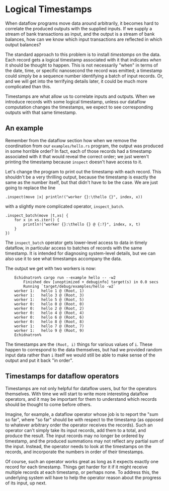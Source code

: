 # Logical Timestamps

When dataflow programs move data around arbitrarily, it becomes hard to correlate the produced outputs with the supplied inputs. If we supply a stream of bank transactions as input, and the output is a stream of bank balances, how can we know which input transactions are reflected in which output balances?

The standard approach to this problem is to install *timestamps* on the data. Each record gets a logical timestamp associated with it that indicates *when* it should be thought to happen. This is not necessarily "when" in terms of the date, time, or specific nanosecond the record was emitted; a timestamp could simply be a sequence number identifying a batch of input records. Or, and we will get into the terrifying details later, it could be much more complicated than this.

Timestamps are what allow us to correlate inputs and outputs. When we introduce records with some logical timestamp, unless our dataflow computation changes the timestamps, we expect to see corresponding outputs with that same timestamp.

## An example

Remember from the dataflow section how when we remove the coordination from our `examples/hello.rs` program, the output was produced in some horrible order? In fact, each of those records had a timestamp associated with it that would reveal the correct order; we just weren't printing the timestamp because `inspect` doesn't have access to it.

Let's change the program to print out the timestamp with each record. This shouldn't be a very thrilling output, because the timestamp is exactly the same as the number itself, but that didn't have to be the case. We are just going to replace the line

```rust,ignore
.inspect(move |x| println!("worker {}:\thello {}", index, x))
```

with a slightly more complicated operator, `inspect_batch`.

```rust,ignore
.inspect_batch(move |t,xs| {
    for x in xs.iter() {
        println!("worker {}:\thello {} @ {:?}", index, x, t)
    }
})
```

The `inspect_batch` operator gets lower-level access to data in timely dataflow, in particular access to batches of records with the same timestamp. It is intended for diagnosing system-level details, but we can also use it to see what timestamps accompany the data.

The output we get with two workers is now:

```ignore
    Echidnatron% cargo run --example hello -- -w2
        Finished dev [unoptimized + debuginfo] target(s) in 0.0 secs
        Running `target/debug/examples/hello -w2`
    worker 1:	hello 1 @ (Root, 1)
    worker 1:	hello 3 @ (Root, 3)
    worker 1:	hello 5 @ (Root, 5)
    worker 0:	hello 0 @ (Root, 0)
    worker 0:	hello 2 @ (Root, 2)
    worker 0:	hello 4 @ (Root, 4)
    worker 0:	hello 6 @ (Root, 6)
    worker 0:	hello 8 @ (Root, 8)
    worker 1:	hello 7 @ (Root, 7)
    worker 1:	hello 9 @ (Root, 9)
    Echidnatron%
```

The timestamps are the `(Root, i)` things for various values of `i`. These happen to correspond to the data themselves, but had we provided random input data rather than `i` itself we would still be able to make sense of the output and put it back "in order".

## Timestamps for dataflow operators

Timestamps are not only helpful for dataflow users, but for the operators themselves. With time we will start to write more interesting dataflow operators, and it may be important for them to understand which records should be thought to come before others.

Imagine, for example, a dataflow operator whose job is to report the "sum so far", where "so far" should be with respect to the timestamp (as opposed to whatever arbitrary order the operator receives the records). Such an operator can't simply take its input records, add them to a total, and produce the result. The input records may no longer be ordered by timestamp, and the produced summations may not reflect any partial sum of the input. Instead, the operator needs to look at the timestamps on the records, and incorporate the numbers in order of their timestamps.

Of course, such an operator works great as long as it expects exactly one record for each timestamp. Things get harder for it if it might receive multiple records at each timestamp, or perhaps none. To address this, the underlying system will have to help the operator reason about the progress of its input, up next.
